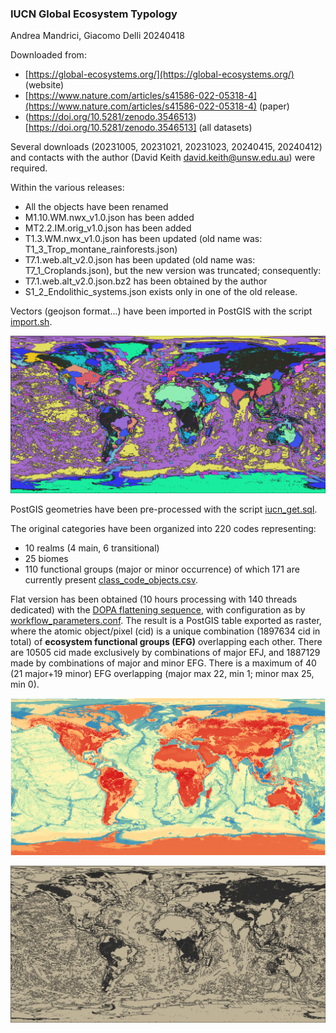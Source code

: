 ### IUCN Global Ecosystem Typology 

Andrea Mandrici, Giacomo Delli 20240418

Downloaded from:
+  [https://global-ecosystems.org/](https://global-ecosystems.org/) (website)
+  [https://www.nature.com/articles/s41586-022-05318-4](https://www.nature.com/articles/s41586-022-05318-4) (paper)
+  (https://doi.org/10.5281/zenodo.3546513)[https://doi.org/10.5281/zenodo.3546513] (all datasets)

Several downloads (20231005, 20231021, 20231023, 20240415, 20240412) and contacts with the author (David Keith <david.keith@unsw.edu.au>) were required.

Within the various releases:
+  All the objects have been renamed
+  M1.10.WM.nwx_v1.0.json has been added
+  MT2.2.IM.orig_v1.0.json has been added
+  T1.3.WM.nwx_v1.0.json has been updated (old name was: T1_3_Trop_montane_rainforests.json)
+  T7.1.web.alt_v2.0.json has been updated (old name was: T7_1_Croplands.json), but the new version was truncated; consequently:
+  T7.1.web.alt_v2.0.json.bz2 has been obtained by the author
+  S1_2_Endolithic_systems.json exists only in one of the old release.

Vectors (geojson format...) have been imported in PostGIS with the script [import.sh](./import.sh).

![GET input](input.png)

PostGIS geometries have been pre-processed with the script [iucn_get.sql](./iucn_get.sql).

The original categories have been organized into 220 codes representing:
* 10 realms (4 main, 6 transitional)
* 25 biomes
* 110 functional groups (major or minor occurrence)
of which 171 are currently present [class_code_objects.csv](./class_code_objects.csv). 

Flat version has been obtained (10 hours processing with 140 threads dedicated) with the [DOPA flattening sequence](../../flattening/README.md), with configuration as by [workflow_parameters.conf](./workflow_parameters.conf).
The result is a PostGIS table exported as raster, where the atomic object/pixel (cid) is a unique combination (1897634 cid in total) of **ecosystem functional groups (EFG)** overlapping each other.
There are 10505 cid made exclusively by combinations of major EFJ, and 1887129 made by combinations of major and minor EFG.
There is a maximum of 40 (21 major+19 minor) EFG overlapping (major max 22, min 1; minor max 25, min 0).

![GET ouput_c](output_c.png)

![GET ouput_v](output_v.png)

